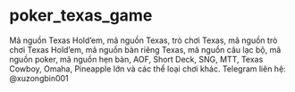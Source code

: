# poker_texas_game
Mã nguồn Texas Hold’em, mã nguồn Texas, trò chơi Texas, mã nguồn trò chơi Texas Hold’em, mã nguồn bàn riêng Texas, mã nguồn câu lạc bộ, mã nguồn poker, mã nguồn hẹn bàn, AOF, Short Deck, SNG, MTT, Texas Cowboy, Omaha, Pineapple lớn và các thể loại chơi khác.  Telegram liên hệ: @xuzongbin001
